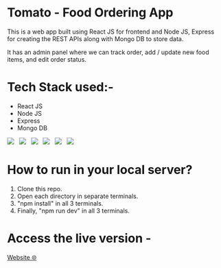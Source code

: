# Tomato - Food Ordering App

<p> This is a web app built using React JS for frontend and Node JS, Express for creating the REST APIs along with Mongo DB to store data. 
</p>
<p>
It has an admin panel where we can track order, add / update new food items, and edit order status.
</p>

# Tech Stack used:- 
- React JS
- Node JS
- Express 
- Mongo DB


<img src="https://res.cloudinary.com/dz0jdw5kw/image/upload/v1714389606/github/Screenshot_2024-04-29_164415_jg0lrh.png">
&nbsp;
<img src="https://res.cloudinary.com/dz0jdw5kw/image/upload/v1714389606/github/Screenshot_2024-04-29_164659_gjw7px.png">
&nbsp;
<img src="https://res.cloudinary.com/dz0jdw5kw/image/upload/v1714389605/github/Screenshot_2024-04-29_164623_mo5sqd.png">
&nbsp;
<img src="https://res.cloudinary.com/dz0jdw5kw/image/upload/v1714389606/github/Screenshot_2024-04-29_164446_d7djcf.png">
&nbsp;
<img src="https://res.cloudinary.com/dz0jdw5kw/image/upload/v1714390353/github/Screenshot_2024-04-29_170143_duif08.png">
&nbsp;
<img src="https://res.cloudinary.com/dz0jdw5kw/image/upload/v1714390354/github/Screenshot_2024-04-29_170200_rxyy1j.png">


# How to run in your local server?
1. Clone this repo.
2. Open each directory in separate terminals.
3. "npm install" in all 3 terminals.
4. Finally, "npm run dev" in all 3 terminals.

# Access the live version - 

<a href="https://tomato-food-delivery.onrender.com">
Website 🌐 </a>